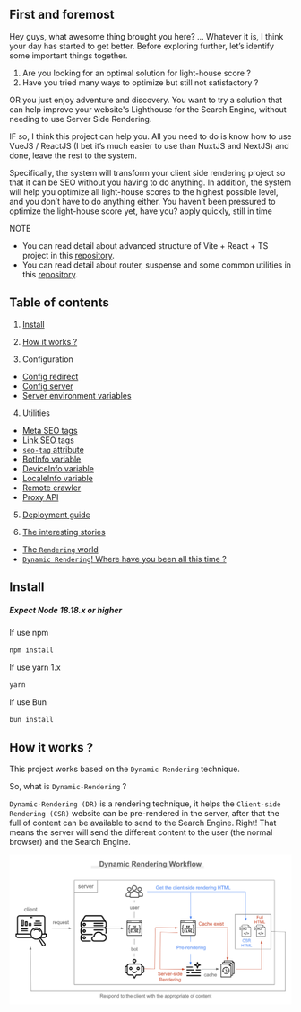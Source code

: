 <!-- ![top-banner](/READMORE/images/top-banner.jpg) -->

## First and foremost

Hey guys, what awesome thing brought you here? … Whatever it is, I think your day has started to get better. Before exploring further, let’s identify some important things together.

1. Are you looking for an optimal solution for light-house score ?
2. Have you tried many ways to optimize but still not satisfactory ?

OR you just enjoy adventure and discovery. You want to try a solution that can help improve your website's Lighthouse for the Search Engine, without needing to use Server Side Rendering.

IF so, I think this project can help you. All you need to do is know how to use VueJS / ReactJS (I bet it’s much easier to use than NuxtJS and NextJS) and done, leave the rest to the system.

Specifically, the system will transform your client side rendering project so that it can be SEO without you having to do anything. In addition, the system will help you optimize all light-house scores to the highest possible level, and you don’t have to do anything either. You haven’t been pressured to optimize the light-house score yet, have you? apply quickly, still in time

NOTE
- You can read detail about advanced structure of Vite + React + TS project in this [repository](https://github.com/anhchangvt1994/vite-project--template-react-ts).
- You can read detail about router, suspense and some common utilities in this [repository](https://github.com/anhchangvt1994/vite-project--template-react-ts__react-router).

## Table of contents

1. [Install](#install)
2. [How it works ?](#how-it-works)

3. Configuration
  - [Config redirect](/READMORE/redirect-config.md)
  - [Config server](/READMORE/server-config.md)
  - [Server environment variables](/READMORE/server-enviroment-variables.md)

4. Utilities
  - [Meta SEO tags](/READMORE/meta-seo-tags.md)
  - [Link SEO tags](/READMORE/link-seo-tags.md)
  - [`seo-tag` attribute](/READMORE/seo-tag-attribute.md)
  - [BotInfo variable](/READMORE/botinfo-variable.md)
  - [DeviceInfo variable](/READMORE/deviceinfo-variable.md)
  - [LocaleInfo variable](/READMORE/localeinfo-variable.md)
  - [Remote crawler](/READMORE/remote-crawler.md)
  - [Proxy API](/READMORE/proxy-api.md)

5. [Deployment guide](/READMORE/deployment.md)

6. [The interesting stories](/READMORE/the-interesting-stories.md)
  - [The `Rendering` world](#the-rendering-world)
  - [`Dynamic Rendering`! Where have you been all this time ?](#dynamic-rendering-where-have-you-been)
  <!-- - [`Dynamic Rendering` and `Cloaking` (hero and his little brother, same but difference)](#dynamic-rendering-cloaking) -->
  <!-- - [PageSpeed has Lighthouse and Lighthouse has ... Lighthouse](#pagespeed-and-lighthouse) -->

<h2 id="install">Install</h2>

##### Expect Node 18.18.x or higher

If use npm

```bash
npm install
```

If use yarn 1.x

```bash
yarn
```

If use Bun

```bash
bun install
```

<h2 id="how-it-works">How it works ?</h2>

This project works based on the `Dynamic-Rendering` technique.

So, what is `Dynamic-Rendering` ?

`Dynamic-Rendering (DR)` is a rendering technique, it helps the `Client-side Rendering (CSR)` website can be pre-rendered in the server, after that the full of content can be available to send to the Search Engine. Right! That means the server will send the different content to the user (the normal browser) and the Search Engine.

![Dynamic Rendering Workflow](/READMORE/images/dynamic-rendering-workflow.jpg 'Dynamic Rendering Workflow')
